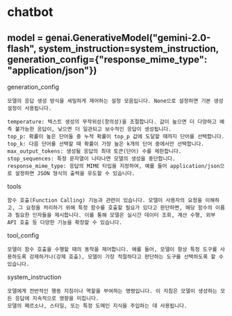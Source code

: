 # chatbot





## model = genai.GenerativeModel("gemini-2.0-flash", system_instruction=system_instruction, generation_config={"response_mime_type": "application/json"})

generation_config

    모델의 응답 생성 방식을 세밀하게 제어하는 설정 모음입니다. None으로 설정하면 기본 생성 설정이 사용됩니다.

    temperature: 텍스트 생성의 무작위성(창의성)을 조절합니다. 값이 높으면 더 다양하고 예측 불가능한 응답이, 낮으면 더 일관되고 보수적인 응답이 생성됩니다.
    top_p: 확률이 높은 단어들 중 누적 확률이 top_p 값에 도달할 때까지 단어를 선택합니다.
    top_k: 다음 단어를 선택할 때 확률이 가장 높은 k개의 단어 중에서만 선택합니다.
    max_output_tokens: 생성될 응답의 최대 토큰(단어) 수를 제한합니다.
    stop_sequences: 특정 문자열이 나타나면 모델의 생성을 중단합니다.
    response_mime_type: 응답의 MIME 타입을 지정하여, 예를 들어 application/json으로 설정하면 JSON 형식의 출력을 유도할 수 있습니다.

tools

    함수 호출(Function Calling) 기능과 관련이 있습니다. 모델이 사용자의 요청을 이해하고, 그 요청을 처리하기 위해 특정 함수를 호출할 필요가 있다고 판단하면, 해당 함수의 이름과 필요한 인자들을 제시합니다. 이를 통해 모델은 실시간 데이터 조회, 계산 수행, 외부 API 호출 등 다양한 기능을 확장할 수 있습니다.

tool_config

    모델이 함수 호출을 수행할 때의 동작을 제어합니다. 예를 들어, 모델이 항상 특정 도구를 사용하도록 강제하거나(강제 호출), 모델이 가장 적절하다고 판단하는 도구를 선택하도록 할 수 있습니다.

system_instruction
    
    모델에게 전반적인 행동 지침이나 역할을 부여하는 명령입니다. 이 지침은 모델이 생성하는 모든 응답에 지속적으로 영향을 미칩니다.
    모델의 페르소나, 스타일, 또는 특정 도메인 지식을 주입하는 데 사용됩니다.